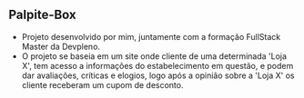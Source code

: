 ## Palpite-Box

 - Projeto desenvolvido por mim, juntamente com a formação FullStack Master da Devpleno.
 - O projeto se baseia em um site onde cliente de uma determinada 'Loja X', tem acesso a informações do estabelecimento em questão, e podem dar avaliações, críticas e elogios, logo após a opinião sobre a 'Loja X' os cliente receberam um cupom de desconto.
